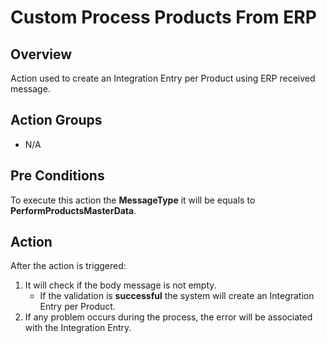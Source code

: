 # Custom Process Products From ERP

## Overview

Action used to create an Integration Entry per Product using ERP received message.

## Action Groups

* N/A

## Pre Conditions

To execute this action the **MessageType** it will be equals to **PerformProductsMasterData**.

## Action

After the action is triggered:

1. It will check if the body message is not empty.
    * If the validation is **successful** the system will create an Integration Entry per Product.
2. If any problem occurs during the process, the error will be associated with the Integration Entry.

